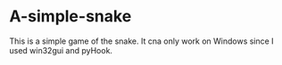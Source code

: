 # A-simple-snake

This is a simple game of the snake.
It cna only work on Windows since I used win32gui and pyHook.
